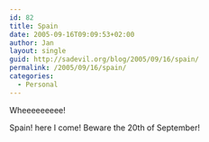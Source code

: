 ```yaml
---
id: 82
title: Spain
date: 2005-09-16T09:09:53+02:00
author: Jan
layout: single
guid: http://sadevil.org/blog/2005/09/16/spain/
permalink: /2005/09/16/spain/
categories:
  - Personal
---
```

Wheeeeeeeee!

Spain! here I come! Beware the 20th of September!